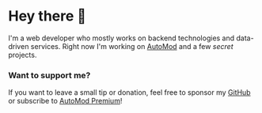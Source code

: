 # Hey there 👋

I'm a web developer who mostly works on backend technologies and data-driven services. Right now I'm working on [AutoMod](https://automod.xyz) and a few *secret* projects.

### Want to support me?

If you want to leave a small tip or donation, feel free to sponsor my [GitHub](https://github.com/sponsors/xezzz) or subscribe to [AutoMod Premium](https://automod.xyz/premium)!
